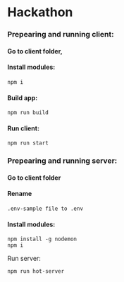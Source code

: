 # Hackathon

### Prepearing and running client:

#### Go to client folder,
#### Install modules:

```
npm i 
```

#### Build app:

```
npm run build 
```

#### Run client:

```
npm run start
```

### Prepearing and running server:

#### Go to client folder

#### Rename 

```
.env-sample file to .env
```
#### Install modules:

``` 
npm install -g nodemon
npm i
```

Run server:
```
npm run hot-server 
```

